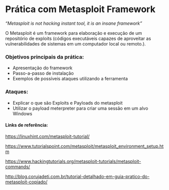 # Prática com Metasploit Framework

_“Metasploit is not hacking instant tool, it is an insane framework”_

O Metasploit é um framework para elaboração e execução de um repositório de exploits (códigos executáveis capazes de aproveitar as vulnerabilidades de sistemas em um computador local ou remoto.).

### Objetivos principais da prática:

- Apresentação do framework
- Passo-a-passo de instalação
- Exemplos de possíveis ataques utilizando a ferramenta

### Ataques:

- Explicar o que são Exploits e Payloads do metasploit
- Utilizar o payload meterpreter para criar uma sessão em um alvo Windows

#### Links de referência:

https://linuxhint.com/metasploit-tutorial/

https://www.tutorialspoint.com/metasploit/metasploit_environment_setup.htm

https://www.hackingtutorials.org/metasploit-tutorials/metasploit-commands/

http://blog.corujadeti.com.br/tutorial-detalhado-em-guia-pratico-do-metasploit-copiado/